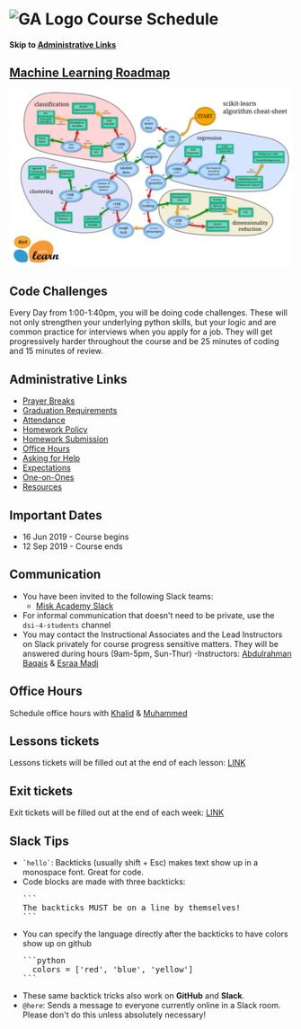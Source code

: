 # ![GA Logo](https://camo.githubusercontent.com/6ce15b81c1f06d716d753a61f5db22375fa684da/68747470733a2f2f67612d646173682e73332e616d617a6f6e6177732e636f6d2f70726f64756374696f6e2f6173736574732f6c6f676f2d39663838616536633963333837313639306533333238306663663535376633332e706e67) Course Schedule

#### Skip to [Administrative Links](#administrative-links)

## [Machine Learning Roadmap](http://scikit-learn.org/stable/tutorial/machine_learning_map/index.html)
![](./admin-assets/ml_map.png)


## Code Challenges

  Every Day from 1:00-1:40pm, you will be doing code challenges. These will not only strengthen your underlying python skills, but your logic and are common practice for interviews when you apply for a job. They will get progressively harder throughout the course and be 25 minutes of coding and 15 minutes of review.


## Administrative Links

- [Prayer Breaks](./admin-assets/prayer.md)
- [Graduation Requirements](./admin-assets/graduation-requirements.md)
- [Attendance](./admin-assets/attendance.md)
- [Homework Policy](./admin-assets/homework-policy.md)
- [Homework Submission](./admin-assets/homework-submission.md)
- [Office Hours](./admin-assets/office-hours.md)
- [Asking for Help](./admin-assets/asking-for-help.md)
- [Expectations](./admin-assets/expectations.md)
- [One-on-Ones](./admin-assets/one-on-ones.md)
- [Resources](./admin-assets/resources.md)

## Important Dates
  * 16 Jun 2019 - Course begins
  * 12 Sep 2019 - Course ends

## Communication
  - You have been invited to the following Slack teams:
    - [Misk Academy Slack](https://miskacademy.slack.com)
  - For informal communication that doesn't need to be private, use the `dsi-4-students` channel
  - You may contact the Instructional Associates and the Lead Instructors on Slack privately for course progress sensitive matters. They will be answered during hours (9am-5pm, Sun-Thur)
  -Instructors: [Abdulrahman Baqais](https://miskacademy.slack.com/messages/DBWLD42VB) & [Esraa Madi](https://miskacademy.slack.com/messages/DBZE4375L)

## Office Hours

 Schedule office hours with [Khalid](https://khalidalrasheed.youcanbook.me/) & [Muhammed]()


## Lessons tickets

 Lessons tickets will be filled out at the end of each lesson: [LINK](https://docs.google.com/forms/d/e/1FAIpQLSf_7a-Pe5eZK8jnuRe86N97wuUtR3T7noEjoLoGjprnKEVFTw/viewform?usp=sf_link)

## Exit tickets

Exit tickets will be filled out at the end of each week: [LINK](https://docs.google.com/forms/d/e/1FAIpQLSf6B7qjyuUM6sAMM5XpNeYt0rQNBG8QTmmod_UbfZL5tF9Ngg/viewform?usp=sf_link)



## Slack Tips

- <code>&grave;hello&grave;</code>: Backticks (usually shift + Esc) makes text show up in a monospace font. Great for code.
- Code blocks are made with three backticks:
  <pre>
  &grave;&grave;&grave;
  The backticks MUST be on a line by themselves!
  &grave;&grave;&grave;
  </pre>
- You can specify the language directly after the backticks to have colors show up on github
  <pre>
  &grave;&grave;&grave;python
    colors = ['red', 'blue', 'yellow']
  &grave;&grave;&grave;
  </pre>
- These same backtick tricks also work on **GitHub** and **Slack**.
- `@here`: Sends a message to everyone currently online in a Slack room. Please don't do this unless absolutely necessary!
